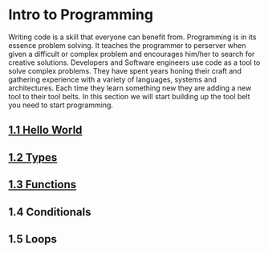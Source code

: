 # Intro to Programming
Writing code is a skill that everyone can benefit from. Programming is in its essence problem solving. It teaches the programmer to perserver when given a difficult or complex problem and encourages him/her to search for creative solutions. Developers and Software engineers use code as a tool to solve complex problems. They have spent years honing their craft and gathering experience with a variety of languages, systems and architectures. Each time they learn something new they are adding a new tool to their tool belts. In this section we will start building up the tool belt you need to start programming. 

## [1.1 Hello World](/part_1/1.1_hello_world.md)
## [1.2 Types](/part_1/1.2_types.md)
## [1.3 Functions](/part_1/1.3_functions.md)
## 1.4 Conditionals
## 1.5 Loops
